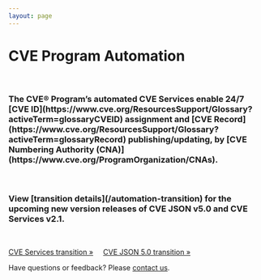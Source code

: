 ```yaml
---
layout: page
---
```


<h1 class="site-title">CVE Program Automation</h1>
<br>
<div class="jumbotron">
  <h3>The CVE® Program’s automated CVE Services enable 24/7 [CVE ID](https://www.cve.org/ResourcesSupport/Glossary?activeTerm=glossaryCVEID) assignment and [CVE Record](https://www.cve.org/ResourcesSupport/Glossary?activeTerm=glossaryRecord) publishing/updating, by [CVE Numbering Authority (CNA)](https://www.cve.org/ProgramOrganization/CNAs).</h3>
  <br>
  <h3>View [transition details](/automation-transition) for the upcoming new version releases of CVE JSON v5.0 and CVE Services v2.1.</h3>
  <br>
  <p><a class="btn btn-primary btn-lg" role="button" href="https://cveproject.github.io/automation-transition">CVE Services transition »</a> &nbsp; &nbsp;     
  <a class="btn btn-primary btn-lg" role="button" href="https://cveproject.github.io/automation-transition">CVE JSON 5.0 transition »</a></p>
</div>

<p class="lead text-center">Have questions or feedback? Please <a href="https://cveform.mitre.org/">contact us</a>.</p>
